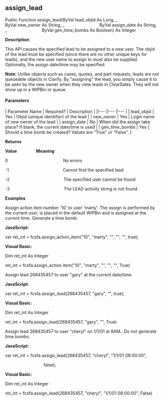 assign_lead
-----------

Public Function assign_lead(ByVal lead_objid As Long, _
                            ByVal new_owner As String, _
                            ByVal assign_date As String, _
                            ByVal gen_time_bombs As Boolean) As Integer

**Description**

This API causes the specified lead to be assigned to a new user. The objid of the lead must be specified (since there are no other unique keys for leads), and the new user name to assign to must also be supplied. Optionally, the assign date/time may be specified.

**Note:** Unlike objects such as cases, quotes, and part requests, leads are not queueable objects in Clarify. By "assigning" the lead, you simply cause it to be seen by the new owner when they view leads in ClearSales. They will not show up in a WIPBin or queue.

#### Parameters

| Parameter Name | Required? | Description |
|!--- |!--- |!--- |
| lead_objid | Yes | Objid (unique identifier) of the lead |
| new_owner | Yes | Login name of new owner of the lead |
| assign_date | No | When did the assign take place? If blank, the current date/time is used |
| gen_time_bombs | Yes | Should a time bomb be created? Values are "True" or "False". |

**Returns**

**Value**                **Meaning**

0                                              No errors

-1                                             Cannot find the specified lead

-2                                             The specified user cannot be found

-3                                             The LEAD activity string is not found

**Examples**

 Assign action item number '10' to user 'marty'. The assign is performed by the current user, is placed in the default WIPBin and is assigned at the current time. Generate a time bomb.

**JavaScript:**

var ret_int = fcsfa.assign_action_item("10", "marty", "", "", "", true);

**Visual Basic:**

Dim ret_int As Integer

ret_int = fcsfa.assign_action item("10", "marty", "", "", "", True)

 Assign lead 268435457 to user "gary" at the current date/time.

**JavaScript:**

var ret_int = fcsfa.assign_lead(268435457, "gary", "", true);

**Visual Basic:**

Dim ret_int As Integer

ret_int = fcsfa.assign_lead(268435457, "gary", "", True)

 Assign lead 268435457 to user "cheryl" on 1/1/01 at 8AM.. Do not generate time bombs.

**JavaScript:**

var ret_int = fcsfa.assign_lead(268435457, "cheryl", "1/1/01 08:00:00",

                                false);

**Visual Basic:**

Dim ret_int As Integer

ret_int = fcsfa.assign_lead(268435457, "cheryl", "1/1/01 08:00:00", False)